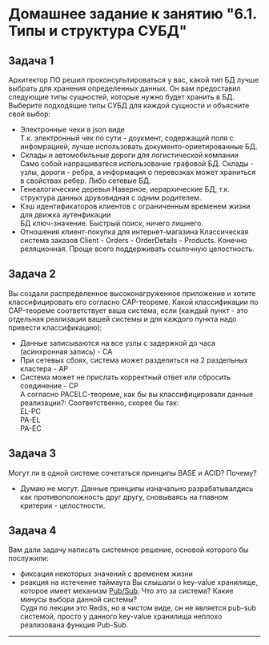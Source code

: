 # Домашнее задание к занятию "6.1. Типы и структура СУБД"
## Задача 1
Архитектор ПО решил проконсультироваться у вас, какой тип БД лучше выбрать для хранения определенных данных. Он вам предоставил следующие типы сущностей, которые нужно будет хранить в БД. Выберите подходящие типы СУБД для каждой сущности и объясните свой выбор:
- Электронные чеки в json виде  
Т.к. электронный чек по сути - доукмент, содержащий поля с инфомрацией, лучше использовать документо-ориетированные БД.  
- Склады и автомобильные дороги для логистической компании  
Само собой напрашиватеся использование графовой БД. Склады - узлы, дороги - ребра, а информация о перевозках может храниться в свойствах ребер. Либо сетевые БД.
- Генеалогические деревья
Наверное, иерархические БД, т.к. структура данных друвовидная с одним родителем.  
- Кэш идентификаторов клиентов с ограниченным временем жизни для движка аутенфикации  
БД ключ-значение. Быстрый поиск, ничего лишнего. 
- Отношения клиент-покупка для интернет-магазина
Классическая система заказов Client - Orders - OrderDetails - Products. Конечно реляционная. Проще всего поддерживать ссылочную целостность.
## Задача 2
Вы создали распределенное высоконагруженное приложение и хотите классифицировать его согласно CAP-теореме. Какой классификации по CAP-теореме соответствует ваша система, если 
(каждый пункт - это отдельная реализация вашей системы и для каждого пункта надо привести классификацию):

- Данные записываются на все узлы с задержкой до часа (асинхронная запись) - CA  
- При сетевых сбоях, система может разделиться на 2 раздельных кластера  - AP  
- Система может не прислать корректный ответ или сбросить соединение - CP  
А согласно PACELC-теореме, как бы вы классифицировали данные реализации?:
Соответственно, скорее бы так:  
EL-PC  
PA-EL  
PA-EC  
## Задача 3
Могут ли в одной системе сочетаться принципы BASE и ACID? Почему?
- Думаю не могут. Данные принципы изначально разрабатывалдись как противоположность друг другу, сновываясь на главном критерии - целостности.
## Задача 4
Вам дали задачу написать системное решение, основой которого бы послужили:
- фиксация некоторых значений с временем жизни
- реакция на истечение таймаута
Вы слышали о key-value хранилище, которое имеет механизм [Pub/Sub](https://habr.com/ru/post/278237/). 
Что это за система? Какие минусы выбора данной системы?  
Судя по лекции это Redis, но в чистом виде, он не является pub-sub системой, просто у данного key-value хранилища неплохо реализована функция Pub-Sub.  

---

